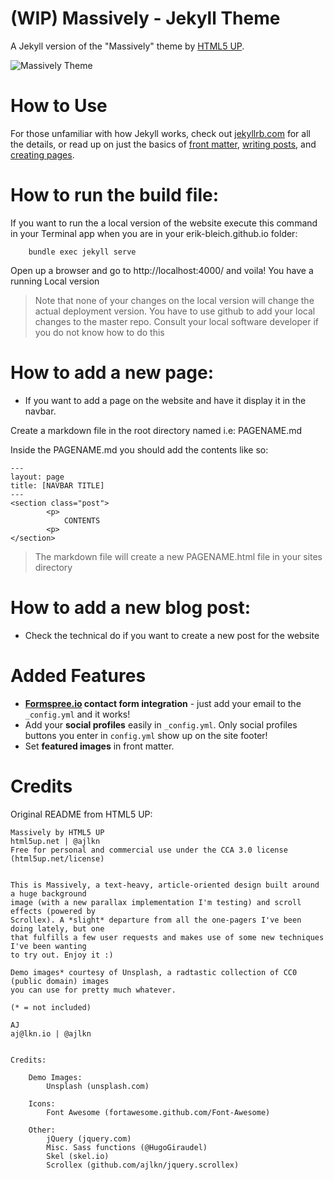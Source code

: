 # (WIP) Massively - Jekyll Theme

A Jekyll version of the "Massively" theme by [HTML5 UP](https://html5up.net/).

![Massively Theme](assets/images/massively.jpg "Massively Theme")

# How to Use

For those unfamiliar with how Jekyll works, check out [jekyllrb.com](https://jekyllrb.com/) for all the details,
or read up on just the basics of [front matter](https://jekyllrb.com/docs/frontmatter/), [writing posts](https://jekyllrb.com/docs/posts/),
and [creating pages](https://jekyllrb.com/docs/pages/).


# How to run the build file:

If you want to run the a local version of the website execute this command in your Terminal app when you are in your erik-bleich.github.io folder:

```
	bundle exec jekyll serve
```

Open up a browser and go to http://localhost:4000/ and voila! You have a running Local version

> Note that none of your changes on the local version will change the actual deployment version. You have to use github to add your local changes to the master repo. Consult your local software developer if you do not know how to do this

# How to add a new page:

* If you want to add a page on the website and have it display it in the navbar.

Create a markdown file in the root directory named i.e:
	PAGENAME.md

Inside the PAGENAME.md you should add the contents like so:

```
---
layout: page
title: [NAVBAR TITLE]
---
<section class="post">
		<p>
			CONTENTS
		<p>
</section>
```

> The markdown file will create a new PAGENAME.html file in your sites directory

# How to add a new blog post:

* Check the technical do if you want to create a new post for the website


# Added Features

* **[Formspree.io](https://formspree.io/) contact form integration** - just add your email to the `_config.yml` and it works!
* Add your **social profiles** easily in `_config.yml`. Only social profiles buttons you enter in `config.yml` show up on the site footer!
* Set **featured images** in front matter.


# Credits

Original README from HTML5 UP:

```
Massively by HTML5 UP
html5up.net | @ajlkn
Free for personal and commercial use under the CCA 3.0 license (html5up.net/license)


This is Massively, a text-heavy, article-oriented design built around a huge background
image (with a new parallax implementation I'm testing) and scroll effects (powered by
Scrollex). A *slight* departure from all the one-pagers I've been doing lately, but one
that fulfills a few user requests and makes use of some new techniques I've been wanting
to try out. Enjoy it :)

Demo images* courtesy of Unsplash, a radtastic collection of CC0 (public domain) images
you can use for pretty much whatever.

(* = not included)

AJ
aj@lkn.io | @ajlkn


Credits:

	Demo Images:
		Unsplash (unsplash.com)

	Icons:
		Font Awesome (fortawesome.github.com/Font-Awesome)

	Other:
		jQuery (jquery.com)
		Misc. Sass functions (@HugoGiraudel)
		Skel (skel.io)
		Scrollex (github.com/ajlkn/jquery.scrollex)
```
